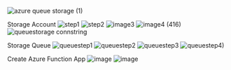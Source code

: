 ![azure queue storage (1)](https://user-images.githubusercontent.com/92291258/202100908-dc43ade1-34ac-46e4-9511-0e471da6abd7.png)

Storage Account
![step1](https://user-images.githubusercontent.com/88362571/202361333-31942ff6-a1e6-4294-850e-71f4270ebf77.png)
![step2](https://user-images.githubusercontent.com/88362571/202361338-50c87eaa-d4da-4ca7-ba79-b847dd5d1882.png)
![image3](https://user-images.githubusercontent.com/88362571/202361973-33c5cbce-754b-4d93-9e8c-a1c6b558c1ba.png)
![image4 (416)](https://user-images.githubusercontent.com/88362571/202362039-ccd0e2b7-9256-47e3-a1b2-5016269d7574.png)
![queuestorage connstring](https://user-images.githubusercontent.com/92291258/202378239-3de2bf4e-4474-492e-8e8e-d172e26aedfa.png)

Storage Queue
![queuestep1](https://user-images.githubusercontent.com/88362571/202362410-a627ecea-c8ef-45c0-97a3-ee0ca1a7a476.png)
![queuestep2](https://user-images.githubusercontent.com/88362571/202362412-2f5db17b-4145-48fc-a02c-46b632a96c04.png)
![queuestep3](https://user-images.githubusercontent.com/88362571/202362413-1c554d38-2f29-40ae-ac97-88c611ed6d73.png)
![queuestep4)](https://user-images.githubusercontent.com/88362571/202365611-588caaf6-b6be-4c9b-ba1e-5f6a31bcbfbc.png)



Create Azure Function App 
![image](https://user-images.githubusercontent.com/92164758/202155003-1775cf7e-a93e-4c4d-91c2-56af49e32d76.png)
![image](https://user-images.githubusercontent.com/92164758/202154692-1e69fe95-c4a6-48cb-9f4f-d1f96bf53aa1.png)
